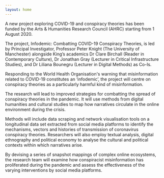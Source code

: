 ```yaml
---
layout: home
---
```


A new project exploring COVID-19 and conspiracy theories has been funded by the Arts & Humanities Research Council (AHRC) starting from 1 August 2020.

The project, Infodemic: Combatting COVID-19 Conspiracy Theories, is led by Principal Investigator, Professor Peter Knight (The University of Manchester) alongside King’s academics Dr Clare Birchall (Reader in Contemporary Culture), Dr Jonathan Gray (Lecturer in Critical Infrastructure Studies), and Dr Liliana Bounegru (Lecturer in Digital Methods) as Co-Is.

Responding to the World Health Organisation's warning that misinformation related to COVID-19 constitutes an ‘infodemic’, the project will centre on conspiracy theories as a particularly harmful kind of misinformation.

The research will lead to improved strategies for combatting the spread of conspiracy theories in the pandemic. It will use methods from digital humanities and cultural studies to map how narratives circulate in the online environment during the crisis.

Methods will include data scraping and network visualisation tools on a longitudinal data set extracted from social media platforms to identify the mechanisms, vectors and histories of transmission of coronavirus conspiracy theories. Researchers will also employ textual analysis, digital ethnography and political economy to analyse the cultural and political contexts within which narratives arise.

By devising a series of snapshot mappings of complex online ecosystems, the research team will examine how conspiracist misinformation has proliferated during the pandemic and assess the effectiveness of the varying interventions by social media platforms.
